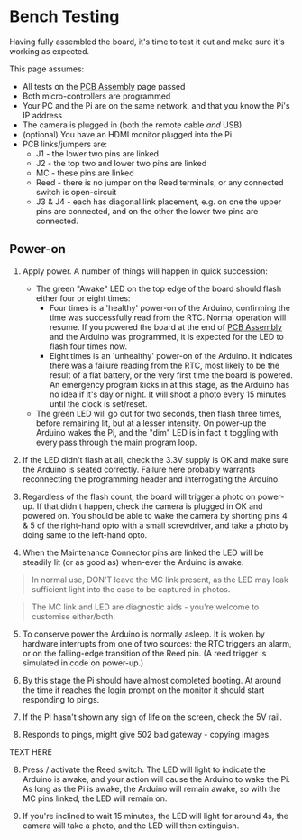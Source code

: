 # Bench Testing

Having fully assembled the board, it's time to test it out and make sure it's working as expected.

This page assumes:
* All tests on the [PCB Assembly](docs\pcb-assembly.md) page passed
* Both micro-controllers are programmed
* Your PC and the Pi are on the same network, and that you know the Pi's IP address
* The camera is plugged in (both the remote cable _and_ USB)
* (optional) You have an HDMI monitor plugged into the Pi
* PCB links/jumpers are:
    * J1 - the lower two pins are linked
    * J2 - the top two and lower two pins are linked
    * MC - these pins are linked
    * Reed - there is no jumper on the Reed terminals, or any connected switch is open-circuit
    * J3 & J4 - each has diagonal link placement, e.g. on one the upper pins are connected, and on the other the lower two pins are connected.

## Power-on

1. Apply power. A number of things will happen in quick succession:

    * The green "Awake" LED on the top edge of the board should flash either four or eight times:
        * Four times is a 'healthy' power-on of the Arduino, confirming the time was successfully read from the RTC. Normal operation will resume. If you powered the board at the end of [PCB Assembly](docs\pcb-assembly.md) and the Arduino was programmed, it is expected for the LED to flash four times now.
        * Eight times is an 'unhealthy' power-on of the Arduino. It indicates there was a failure reading from the RTC, most likely to be the result of a flat battery, or the very first time the board is powered. An emergency program kicks in at this stage, as the Arduino has no idea if it's day or night. It will shoot a photo every 15 minutes until the clock is set/reset.
    * The green LED will go out for two seconds, then flash three times, before remaining lit, but at a lesser intensity. On power-up the Arduino wakes the Pi, and the "dim" LED is in fact it toggling with every pass through the main program loop.

2. If the LED didn't flash at all, check the 3.3V supply is OK and make sure the Arduino is seated correctly. Failure here probably warrants reconnecting the programming header and interrogating the Arduino.

3. Regardless of the flash count, the board will trigger a photo on power-up. If that didn't happen, check the camera is plugged in OK and powered on. You should be able to wake the camera by shorting pins 4 & 5 of the right-hand opto with a small screwdriver, and take a photo by doing same to the left-hand opto.
    
4. When the Maintenance Connector pins are linked the LED will be steadily lit (or as good as) when-ever the Arduino is awake.

> In normal use, DON'T leave the MC link present, as the LED may leak sufficient light into the case to be captured in photos.

> The MC link and LED are diagnostic aids - you're welcome to customise either/both.

5. To conserve power the Arduino is normally asleep. It is woken by hardware interrupts from one of two sources: the RTC triggers an alarm, or on the falling-edge transition of the Reed pin. (A reed trigger is simulated in code on power-up.)

6. By this stage the Pi should have almost completed booting. At around the time it reaches the login prompt on the monitor it should start responding to pings.

7. If the Pi hasn't shown any sign of life on the screen, check the 5V rail. <MORE HERE>

8. Responds to pings, might give 502 bad gateway - copying images.

TEXT HERE

8. Press / activate the Reed switch. The LED will light to indicate the Arduino is awake, and your action will cause the Arduino to wake the Pi. As long as the Pi is awake, the Arduino will remain awake, so with the MC pins linked, the LED will remain on.

6. If you're inclined to wait 15 minutes, the LED will light for around 4s, the camera will take a photo, and the LED will then extinguish.

